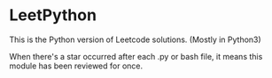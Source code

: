 # LeetPython
This is the Python version of Leetcode solutions. (Mostly in Python3)

When there's a star occurred after each .py or bash file, it means this module has been reviewed for once.
